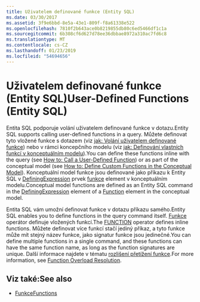 ```yaml
---
title: Uživatelem definované funkce (Entity SQL)
ms.date: 03/30/2017
ms.assetid: 3f9e6bbd-8e5a-43e1-809f-f8a61338e522
ms.openlocfilehash: 7810f2b643ace0b8219855db80c6ed5466df1c1a
ms.sourcegitcommit: 6b308cf6d627d78ee36dbbae8972a310ac7fd6c8
ms.translationtype: MT
ms.contentlocale: cs-CZ
ms.lasthandoff: 01/23/2019
ms.locfileid: "54694656"
---
```

# <a name="user-defined-functions-entity-sql"></a><span data-ttu-id="113e6-102">Uživatelem definované funkce (Entity SQL)</span><span class="sxs-lookup"><span data-stu-id="113e6-102">User-Defined Functions (Entity SQL)</span></span>
<span data-ttu-id="113e6-103">Entita SQL podporuje volání uživatelem definované funkce v dotazu.</span><span class="sxs-lookup"><span data-stu-id="113e6-103">Entity SQL supports calling user-defined functions in a query.</span></span> <span data-ttu-id="113e6-104">Můžete definovat tyto vložené funkce s dotazem (viz [jak: Volání uživatelem definované funkce](https://msdn.microsoft.com/library/ad131b86-8b4e-4747-8605-d4fc64fb9d02)) nebo v rámci koncepčního modelu (viz [jak: Definování vlastních funkcí v konceptuálním modelu](https://msdn.microsoft.com/library/0dad7b8b-58f6-4271-b238-f34810d68e5f)).</span><span class="sxs-lookup"><span data-stu-id="113e6-104">You can define these functions inline with the query (see [How to: Call a User-Defined Function](https://msdn.microsoft.com/library/ad131b86-8b4e-4747-8605-d4fc64fb9d02)) or as part of the conceptual model (see [How to: Define Custom Functions in the Conceptual Model](https://msdn.microsoft.com/library/0dad7b8b-58f6-4271-b238-f34810d68e5f)).</span></span> <span data-ttu-id="113e6-105">Konceptuální model funkce jsou definované jako příkazu k Entity SQL v [DefiningExpression](https://msdn.microsoft.com/library/d3da8d8b-a048-47ee-8d81-0c2ea3acdd3e) prvek [funkce](https://msdn.microsoft.com/library/dc3beca7-55cf-4977-8db0-5064cdbab134) element v konceptuálním modelu.</span><span class="sxs-lookup"><span data-stu-id="113e6-105">Conceptual model functions are defined as an Entity SQL command in the [DefiningExpression](https://msdn.microsoft.com/library/d3da8d8b-a048-47ee-8d81-0c2ea3acdd3e) element of a [Function](https://msdn.microsoft.com/library/dc3beca7-55cf-4977-8db0-5064cdbab134) element in the conceptual model.</span></span>  
  
 <span data-ttu-id="113e6-106">Entita SQL vám umožní definovat funkce v dotazu příkazu samého.</span><span class="sxs-lookup"><span data-stu-id="113e6-106">Entity SQL enables you to define functions in the query command itself.</span></span> <span data-ttu-id="113e6-107">[Funkce](../../../../../../docs/framework/data/adonet/ef/language-reference/function-entity-sql.md) operátor definuje vložených funkcí.</span><span class="sxs-lookup"><span data-stu-id="113e6-107">The [FUNCTION](../../../../../../docs/framework/data/adonet/ef/language-reference/function-entity-sql.md) operator defines inline functions.</span></span> <span data-ttu-id="113e6-108">Můžete definovat více funkcí stačí jediný příkaz, a tyto funkce může mít stejný název funkce, jako signatur funkce jsou jedinečné.</span><span class="sxs-lookup"><span data-stu-id="113e6-108">You can define multiple functions in a single command, and these functions can have the same function name, as long as the function signatures are unique.</span></span> <span data-ttu-id="113e6-109">Další informace najdete v tématu [rozlišení přetížení funkce](../../../../../../docs/framework/data/adonet/ef/language-reference/function-overload-resolution-entity-sql.md).</span><span class="sxs-lookup"><span data-stu-id="113e6-109">For more information, see [Function Overload Resolution](../../../../../../docs/framework/data/adonet/ef/language-reference/function-overload-resolution-entity-sql.md).</span></span>  
  
## <a name="see-also"></a><span data-ttu-id="113e6-110">Viz také:</span><span class="sxs-lookup"><span data-stu-id="113e6-110">See also</span></span>
- [<span data-ttu-id="113e6-111">Funkce</span><span class="sxs-lookup"><span data-stu-id="113e6-111">Functions</span></span>](../../../../../../docs/framework/data/adonet/ef/language-reference/functions-entity-sql.md)
